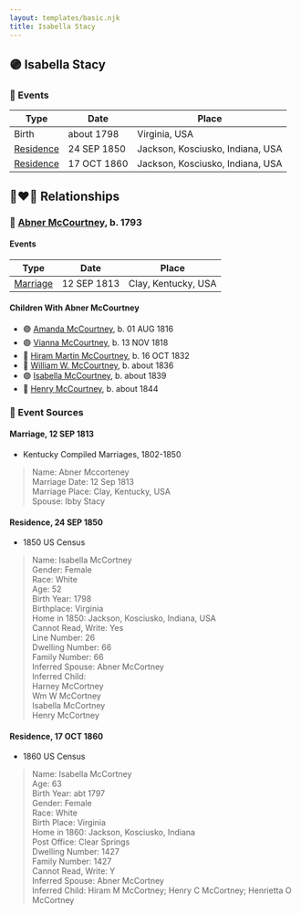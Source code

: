 ```yaml
---
layout: templates/basic.njk
title: Isabella Stacy
---
```

## 🟣 Isabella Stacy

### 📆 Events

Type | Date | Place
------ | ------ | ------
Birth | about 1798 | Virginia, USA
[Residence](#event-event-0) | 24 SEP 1850 | Jackson, Kosciusko, Indiana, USA
[Residence](#event-event-1) | 17 OCT 1860 | Jackson, Kosciusko, Indiana, USA

## 👩‍❤️‍👨 Relationships

### 🔵 [Abner McCourtney](/people/7/72592264), b. 1793

#### Events

Type | Date | Place
------ | ------ | ------
[Marriage](#event-family-0-event-0) | 12 SEP 1813 | Clay, Kentucky, USA
#### Children With Abner McCourtney
* 🟣 [Amanda McCourtney](/people/5/56501802), b. 01 AUG 1816
* 🟣 [Vianna McCourtney](/people/3/36741542), b. 13 NOV 1818
* 🔵 [Hiram Martin McCourtney](/people/5/50058240), b. 16 OCT 1832
* 🔵 [William W. McCourtney](/people/8/89372302), b. about 1836
* 🟣 [Isabella McCourtney](/people/9/90326569), b. about 1839
* 🔵 [Henry McCourtney](/people/1/16718728), b. about 1844
### 📰 Event Sources

#### <a id="event-family-0-event-0"></a> Marriage, 12 SEP 1813
* Kentucky Compiled Marriages, 1802-1850
>   
  > Name: Abner Mccorteney  
  > Marriage Date: 12 Sep 1813  
  > Marriage Place: Clay, Kentucky, USA  
  > Spouse: Ibby Stacy

#### <a id="event-event-0"></a> Residence, 24 SEP 1850
* 1850 US Census
>   
  > Name: Isabella McCortney  
  > Gender: Female  
  > Race: White  
  > Age: 52  
  > Birth Year: 1798  
  > Birthplace: Virginia  
  > Home in 1850: Jackson, Kosciusko, Indiana, USA  
  > Cannot Read, Write: Yes  
  > Line Number: 26  
  > Dwelling Number: 66  
  > Family Number: 66  
  > Inferred Spouse: Abner McCortney  
  > Inferred Child:   
  > Harney McCortney  
  > Wm W McCortney  
  > Isabella McCortney  
  > Henry McCortney

#### <a id="event-event-1"></a> Residence, 17 OCT 1860
* 1860 US Census
>   
  > Name: Isabella McCortney  
  > Age: 63  
  > Birth Year: abt 1797  
  > Gender: Female  
  > Race: White  
  > Birth Place: Virginia  
  > Home in 1860: Jackson, Kosciusko, Indiana  
  > Post Office: Clear Springs  
  > Dwelling Number: 1427  
  > Family Number: 1427  
  > Cannot Read, Write: Y  
  > Inferred Spouse: Abner McCortney  
  > Inferred Child: Hiram M McCortney; Henry C McCortney; Henrietta O McCortney
